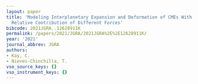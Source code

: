 ```yaml
---
layout: paper
title: 'Modeling Interplanetary Expansion and Deformation of CMEs With ANTEATR PARADE:
  Relative Contribution of Different Forces'
bibcode: 2021JGRA..12628911K
permalink: /papers/2021/JGRA/2021JGRA%2E%2E12628911K/
year: '2021'
journal_abbrev: JGRA
authors:
- Kay, C.
- Nieves-Chinchilla, T.
vso_source_keys: {}
vso_instrument_keys: {}
---
```

